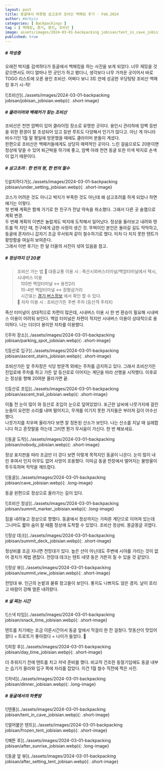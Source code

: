 ```yaml
---
layout: post
title: 동굴에서 하룻밤 삼고초려 조비산 백패킹 후기 - Feb.2024
author: #mrkyia
categories: [ Backpackings ]
tag : [ 백패킹, 경기, 용인, 조비산 ]
image: assets/images/2024-03-01-backpacking jobisan/tent_in_cave_jobisian.webp
published: true
---
```

##### # 작성중

오래전 박지를 검색하다가 동굴에서 백패킹을 하는 사진을 보게 되었다. 너무 재밌을 것 같으면서도 어디 얼마나 먼 곳인가 하고 봤더니, 생각보다 너무 가까운 곳이어서 바로 TOGO 리스트에 오른 용인 조비산. 어쩌다 보니 3트 만에 성공한 우당탕탕 조비산 백패킹 후기 시-작!
  
![조비산](../assets/images/2024-03-01-backpacking jobisan/jobisan_jobisian.webp){: .short-image}  

##### # 클라이머와 백패커가 찾는 조비산
  
조비산은 천연 암벽이 있어 클라이밍 장소로 유명한 곳이다.  용인시 관리하에 암벽 등반을 위한 환경이 잘 조성되어 있고 등반 루트도 다양해서 인기가 많다고. 아닌 게 아니라 비수기인 1월 말 평일에 방문했을 때에도 클라이머 분들이 계셨다.  
한편으로 조비산은 백패커들에게도 상당히 매력적인 곳이다. 느린 걸음으로도 20분이면 정상에 닿을 수 있어 퇴근박을 하기에 좋고, 암벽 아래 천연 동굴 또한 이색 박지로 손색이 없기 때문이다.  

##### # 삼고초려 : 한 번의 펑, 한 번의 철수
  
![설치하다가](../assets/images/2024-03-01-backpacking jobisan/under_setting_jobisian.webp){: .short-image}
  
코스가 어려운 것도 아니고 박지가 부족한 것도 아닌데 왜 삼고초려를 하게 되었나 하면 얘기는 이렇다.  
첫 번째 계획은 함께 가기로 한 친구가 전날 약속을 취소했다. 그래서 다른 곳 솔캠으로 계획 변경.  
두 번째 계획의 이변은 놀랍게도 박지에 도착해서 일어났다. 정상을 둘러보고 내려와 텐트를 막 치던 때, 친구에게 급한 사정이 생긴 것. 뚜벅이인 본인은 돌아갈 길도 막막하고, 동굴에 혼자라니 갑자기 조금 무서워져 같이 철수하기로 했다. 미처 다 치지 못한 텐트가 황망함을 여실히 보여준다.   
그래서 이번 후기는 한 달 터울의 사진이 섞여 있음을 참고.  

##### # 정상까지 단 20분

> 조비산 가는 법
> 🚌 대중교통 이용 시 : 죽산시외버스터미널/백암터미널에서 택시,시내버스 이용  
> &nbsp;&nbsp;&nbsp;105번 백암터미널 ↔ 용천2리  
> &nbsp;&nbsp;&nbsp;10-4번 백암터미널 ↔ 장평삼거리  
> &nbsp;&nbsp;&nbsp;시간표는 <a href="https://www.gbis.go.kr/"> 경기 버스정보</a> 에서 확인 할 수 있다.    
> 🚗 자차 이용 시 : 조비산가든 주변 주차 (등산객 주차X)  
  
죽산 터미널이 상대적으로 차편이 많은데, 시내버스 이용 시 한 번 환승이 필요해 시내버스 이용이 어려워 보인다. 백암 터미널은 차편이 적지만 시내버스 이용이 상대적으로 용이하다. 나는 더더더 용이한 자차를 이용했다.  
  
![주차 장소](../assets/images/2024-03-01-backpacking jobisan/parking_spot_jobisian.webp){: .short-image}
  
![등산로 입구](../assets/images/2024-03-01-backpacking jobisan/ascent_stairs_jobisian.webp){: .short-image}
  
조비산가든 앞 주차장은 식당 방문객 외에는 주차를 금지하고 있다. 그래서 조비산가든 진입로에 주차를 하고 가든 앞 등산로로 이어지는 계단을 따라 산행을 시작했다. 이후로는 정상을 향해 20여분 올라가면 끝.  
  
![등산로 초입](../assets/images/2024-03-01-backpacking jobisan/ascent_trail_jobisian.webp){: .short-image} 
  
이틀 전 눈이 많이 와 등산로 초입이 눈으로 덮여있었다. 포근한 날씨에 나뭇가지에 걸린 눈들이 요란한 소리를 내며 떨어지고, 무게를 이기지 못한 가지들은 부러져 길이 어수선했다.  
나뭇가지를 치우며 올라가다 보면 잘 정돈된 산소가 보인다. 나는 산소를 지날 때 실례합니다 하고 혼잣말을 하는데 그러면 뭔가 무서움이 가신다. 한 번 해보세요.  
  
![동굴 도착](../assets/images/2024-03-01-backpacking jobisan/nobody_jobisian.webp){: .short-image} 
  
정상 표지판을 따라 조금만 더 걷다 보면 이렇게 목적지인 동굴이 나온다. 눈이 많이 내린 후여서 인지 아무도 없어 사방이 조용했다. 이따금 동굴 천장에서 떨어지는 물방울이 투두둑하며 적막을 깨뜨렸다.  
  
![동굴](../assets/images/2024-03-01-backpacking jobisan/cave_jobisian.webp){: .long-image} 
  
동굴 왼편으로 정상으로 올라가는 길이 있다.  
  
![조비산 정상](../assets/images/2024-03-01-backpacking jobisan/summit_marker_jobisian.webp){: .long-image}
  
짐을 내려놓고 정상으로 향했다. 동굴에서 정상까지는 가파른 계단으로 이어져 있는데 그나마도 짧아 숨이 찰 때쯤 정상에 도착할 수 있었다. 조비산 정상비. 몽글몽글 귀엽다.  
    
![정상 데크](../assets/images/2024-03-01-backpacking jobisan/summit_deck_jobisian.webp){: .short-image} 
  
정상비를 조금 지나면 전망대가 있다. 높은 산이 아닌데도 주변에 시야를 가리는 것이 없어 경치가 제법 괜찮다. 전망대 데크는 텐트 네댓 동은 거뜬히 칠 수 있을 것 같았다.  
  
![정상 뷰](../assets/images/2024-03-01-backpacking jobisan/summit_view_jobisian.webp){: .short-image} 
  
전망대 뷰. 인근의 논밭과 물류 창고들이 보인다. 좋지도 나쁘지도 않은 경치. 날이 흐리고 바람이 강해 얼른 내려왔다.  
  
##### # 살 찌는 시간  
  
![스낵 타임](../assets/images/2024-03-01-backpacking jobisan/snack_time_jobisian.webp){: .short-image} 
  
텐트를 치기에는 조금 이른시간어서 동굴 앞에서 막걸리 한 잔 걸쳤다. 맛동산이 맛있어졌다 = 트로트가 좋아졌다 = 나이가 들었다. 🥺  

![피칭 후](../assets/images/2024-03-01-backpacking jobisan/day_time_jobisian.webp){: .short-image} 
  
더 추워지기 전에 텐트를 치고 저녁 준비를 했다. 비교적 건조한 동절기임에도 동굴 내부는 습기가 올라와 입구 쪽에 자리를 잡았다. 이건 1월 철수 직전에 찍은 사진.

![저녁](../assets/images/2024-03-01-backpacking jobisan/dinner_jobisian.webp){: .long-image}

##### # 동굴에서의 하룻밤
![텐풍](../assets/images/2024-03-01-backpacking jobisan/tent_in_cave_jobisian.webp){: .short-image}

![얼어붙은 텐트](../assets/images/2024-03-01-backpacking jobisan/frozen_tent_jobisian.webp){: .short-image} 

![해뜬 후](../assets/images/2024-03-01-backpacking jobisan/after_sunrise_jobisian.webp){: .long-image}

![동굴 앞 뷰](../assets/images/2024-03-01-backpacking jobisan/after_setting_tent_jobisan.webp){: .short-image} 